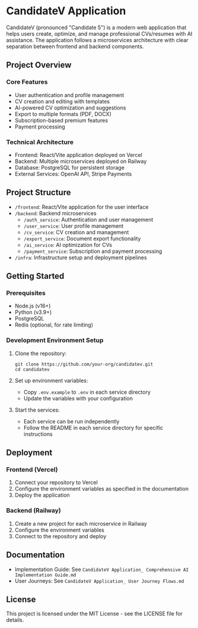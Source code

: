 # CandidateV Application

CandidateV (pronounced "Candidate 5") is a modern web application that helps users create, optimize, and manage professional CVs/resumes with AI assistance. The application follows a microservices architecture with clear separation between frontend and backend components.

## Project Overview

### Core Features
- User authentication and profile management
- CV creation and editing with templates
- AI-powered CV optimization and suggestions
- Export to multiple formats (PDF, DOCX)
- Subscription-based premium features
- Payment processing

### Technical Architecture
- Frontend: React/Vite application deployed on Vercel
- Backend: Multiple microservices deployed on Railway
- Database: PostgreSQL for persistent storage
- External Services: OpenAI API, Stripe Payments

## Project Structure

- `/frontend`: React/Vite application for the user interface
- `/backend`: Backend microservices
  - `/auth_service`: Authentication and user management
  - `/user_service`: User profile management
  - `/cv_service`: CV creation and management
  - `/export_service`: Document export functionality
  - `/ai_service`: AI optimization for CVs
  - `/payment_service`: Subscription and payment processing
- `/infra`: Infrastructure setup and deployment pipelines

## Getting Started

### Prerequisites

- Node.js (v16+)
- Python (v3.9+)
- PostgreSQL
- Redis (optional, for rate limiting)

### Development Environment Setup

1. Clone the repository:
   ```
   git clone https://github.com/your-org/candidatev.git
   cd candidatev
   ```

2. Set up environment variables:
   - Copy `.env.example` to `.env` in each service directory
   - Update the variables with your configuration

3. Start the services:
   - Each service can be run independently
   - Follow the README in each service directory for specific instructions

## Deployment

### Frontend (Vercel)

1. Connect your repository to Vercel
2. Configure the environment variables as specified in the documentation
3. Deploy the application

### Backend (Railway)

1. Create a new project for each microservice in Railway
2. Configure the environment variables
3. Connect to the repository and deploy

## Documentation

- Implementation Guide: See `CandidateV Application_ Comprehensive AI Implementation Guide.md`
- User Journeys: See `CandidateV Application_ User Journey Flows.md`

## License

This project is licensed under the MIT License - see the LICENSE file for details. 